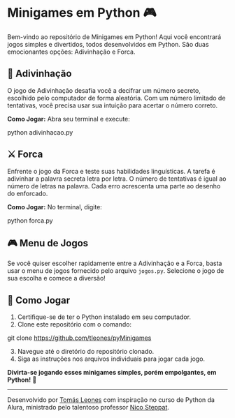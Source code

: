 # Minigames em Python 🎮

Bem-vindo ao repositório de Minigames em Python! Aqui você encontrará jogos simples e divertidos, todos desenvolvidos em Python. São duas emocionantes opções: Adivinhação e Forca.

## 🎲 Adivinhação

O jogo de Adivinhação desafia você a decifrar um número secreto, escolhido pelo computador de forma aleatória. Com um número limitado de tentativas, você precisa usar sua intuição para acertar o número correto.

**Como Jogar:** Abra seu terminal e execute:

python adivinhacao.py


## ⚔️ Forca

Enfrente o jogo da Forca e teste suas habilidades linguísticas. A tarefa é adivinhar a palavra secreta letra por letra. O número de tentativas é igual ao número de letras na palavra. Cada erro acrescenta uma parte ao desenho do enforcado.

**Como Jogar:** No terminal, digite:

python forca.py


## 🎮 Menu de Jogos

Se você quiser escolher rapidamente entre a Adivinhação e a Forca, basta usar o menu de jogos fornecido pelo arquivo `jogos.py`. Selecione o jogo de sua escolha e comece a diversão!

## 🚀 Como Jogar

1. Certifique-se de ter o Python instalado em seu computador.
2. Clone este repositório com o comando:

git clone https://github.com/tleones/pyMinigames

3. Navegue até o diretório do repositório clonado.
4. Siga as instruções nos arquivos individuais para jogar cada jogo.

**Divirta-se jogando esses minigames simples, porém empolgantes, em Python!** 🥳

---

Desenvolvido por [Tomás Leones](https://github.com/tleones) com inspiração no curso de Python da Alura, ministrado pelo talentoso professor [Nico Steppat](https://github.com/steppat).
